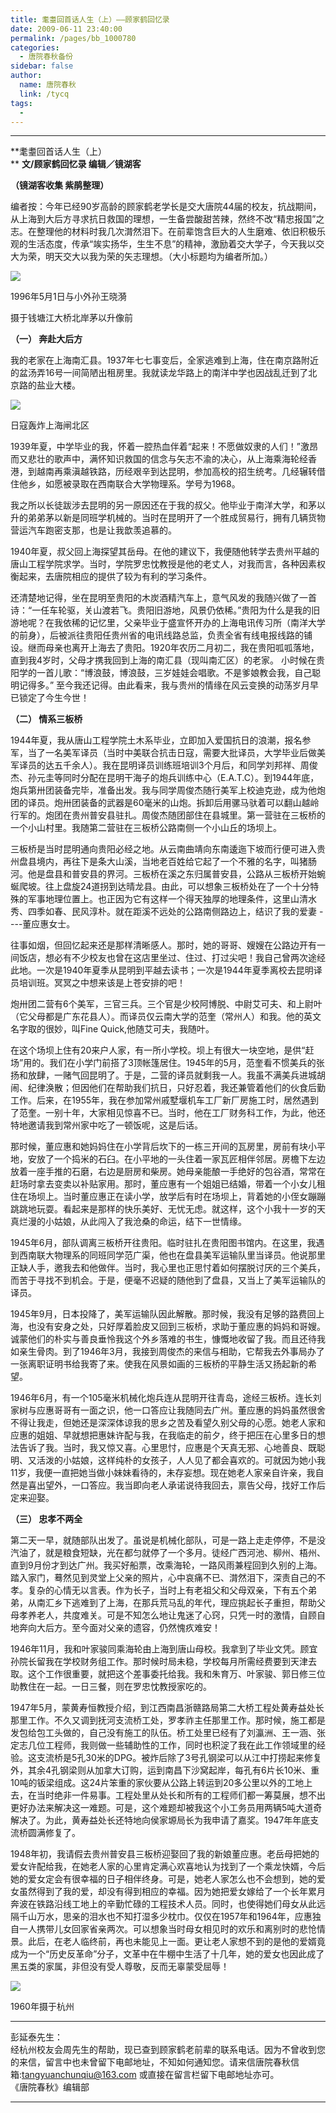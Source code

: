 ```yaml
---
title: 耄耋回首话人生（上）——顾家鹤回忆录
date: 2009-06-11 23:40:00
permalink: /pages/bb_1000780
categories: 
  - 唐院春秋备份
sidebar: false
author: 
  name: 唐院春秋
  link: /tycq
tags: 
  - 
---
```


* * *

  

**耄耋回首话人生（上）  
** **文/顾家鹤回忆录 编辑／镜湖客**

**（镜湖客收集 紫鹃整理）**

编者按：今年已经90岁高龄的顾家鹤老学长是交大唐院44届的校友，抗战期间，从上海到大后方寻求抗日救国的理想，一生备尝酸甜苦辣，然终不改“精忠报国”之志。在整理他的材料时我几次潸然泪下。在前辈饱含巨大的人生磨难、依旧积极乐观的生活态度，传承“竢实扬华，生生不息”的精神，激励着交大学子，今天我以交大为荣，明天交大以我为荣的矢志理想。（大小标题均为编者所加。）

[
![](/pic/img.bimg.126.net_photo_v9T3tr72qTFwgQRdlNORcA==_4273634571398918859.jpg)](pic/img.bimg.126.net_photo_v9T3tr72qTFwgQRdlNORcA==_4273634571398918859.jpg)

1996年5月1日与小外孙王晓漪

摄于钱塘江大桥北岸茅以升像前

**（一） 奔赴大后方**

我的老家在上海南汇县。1937年七七事变后，全家逃难到上海，住在南京路附近的盆汤弄16号一间简陋出租房里。我就读龙华路上的南洋中学也因战乱迁到了北京路的盐业大楼。

[
![](/pic/img.bimg.126.net_photo_b4GCSsJbxNiWky89HTQJWg==_5682979779789033291.jpg)](pic/img.bimg.126.net_photo_b4GCSsJbxNiWky89HTQJWg==_5682979779789033291.jpg)

日寇轰炸上海闸北区

1939年夏，中学毕业的我，怀着一腔热血伴着“起来！不愿做奴隶的人们！”激昂而又悲壮的歌声中，满怀知识救国的信念与矢志不渝的决心，从上海乘海轮经香港，到越南再乘滇越铁路，历经艰辛到达昆明，参加高校的招生统考。几经辗转借住他乡，如愿被录取在西南联合大学物理系。学号为1968。

我之所以长徒跋涉去昆明的另一原因还在于我的叔父。他毕业于南洋大学，和茅以升的弟弟茅以新是同班学机械的。当时在昆明开了一个胜成贸易行，拥有几辆货物营运汽车跑密支那，也是让我歆羡追慕的。

1940年夏，叔父回上海探望其岳母。在他的建议下，我便随他转学去贵州平越的唐山工程学院求学。当时，学院罗忠忱教授是他的老丈人，对我而言，各种因素权衡起来，去唐院相应的提供了较为有利的学习条件。

还清楚地记得，坐在昆明至贵阳的木炭酒精汽车上，意气风发的我随兴做了一首诗：“一任车轮驱，关山渡若飞。贵阳旧游地，风景仍依稀。”贵阳为什么是我的旧游地呢？在我依稀的记忆里，父亲毕业于盛宣怀开办的上海电讯传习所（南洋大学的前身），后被派往贵阳任贵州省的电讯线路总监，负责全省有线电报线路的铺设。继而母亲也离开上海去了贵阳。1920年农历二月初二，我在贵阳呱呱落地，直到我4岁时，父母才携我回到上海的南汇县（现叫南汇区）的老家。
小时候在贵阳学的一首儿歌：“博浪鼓，博浪鼓，三岁娃娃会唱歌。不是爹娘教会我，自己聪明记得多。”
至今我还记得。由此看来，我与贵州的情缘在风云变换的动荡岁月早已锁定了今生今世！

**（二） 情系三板桥**

1944年夏，我从唐山工程学院土木系毕业，立即加入爱国抗日的浪潮，报名参军，当了一名美军译员（当时中美联合抗击日寇，需要大批译员，大学毕业后做美军译员的达五千余人）。我在昆明译员训练班培训3个月后，和同学刘邦祥、周俊杰、孙元圭等同时分配在昆明干海子的炮兵训练中心（E.A.T.C）。到1944年底，炮兵第卅团装备完毕，准备出发。我与同学周俊杰随行美军上校迪克逊，成为他炮团的译员。炮卅团装备的武器是60毫米的山炮。拆卸后用骡马驮着可以翻山越岭行军的。炮团在贵州普安县驻扎。周俊杰随团部住在县城里。第一营驻在三板桥的一个小山村里。我随第二营驻在三板桥公路南侧一个小山丘的场坝上。

三板桥是当时昆明通向贵阳必经之地。从云南曲靖向东南逶迤下坡而行便可进入贵州盘县境内，再往下是条大山溪，当地老百姓给它起了一个不雅的名字，叫猪肠河。他是盘县和普安县的界河。三板桥在溪之东归属普安县，公路从三板桥开始蜿蜒爬坡。往上盘旋24道拐到达晴龙县。由此，可以想象三板桥处在了一个十分特殊的军事地理位置上。也正因为它有这样一个得天独厚的地理条件，这里山清水秀、四季如春、民风淳朴。就在距溪不远处的公路南侧路边上，结识了我的爱妻
----董应惠女士。

往事如烟，但回忆起来还是那样清晰感人。那时，她的哥哥、嫂嫂在公路边开有一间饭店，想必有不少校友也曾在这店里坐过、住过、打过尖吧！我自己曾两次途经此地。一次是1940年夏季从昆明到平越去读书；一次是1944年夏季离校去昆明译员培训班。冥冥之中想来该是上苍安排的吧！

炮卅团二营有6个美军，三官三兵。三个官是少校阿博脱、中尉艾可夫、和上尉叶（它父母都是广东花县人）。而译员仅云南大学的范奎（常州人）和我。他的英文名字取的很妙，叫Fine
Quick,他随艾可夫，我随叶。

在这个场坝上住有20来户人家，有一所小学校。坝上有很大一块空地，是供“赶场”用的。我们在小学门前搭了3顶帐篷居住。1945年的5月，范奎看不惯美兵的张扬和放肆，一赌气回昆明了。于是，二营的译员就剩我一人。我虽不满美兵进城胡闹、纪律涣散；但因他们在帮助我们抗日，只好忍着，我还兼管着他们的伙食后勤工作。后来，在1955年，我在参加常州戚墅堰机车工厂新厂房施工时，居然遇到了范奎。一别十年，大家相见惊喜不已。当时，他在工厂财务科工作，为此，他还特地邀请我到常州家中吃了一顿饭呢，这是后话。

那时候，董应惠和她妈妈住在小学背后坎下的一栋三开间的瓦房里，房前有块小平地，安放了一个捣米的石臼。在小平地的一头住着一家瓦匠相伴邻居。房檐下左边放着一座手推的石磨，右边是厨房和柴房。她母亲能酿一手绝好的包谷酒，常常在赶场时拿去变卖以补贴家用。那时，董应惠有一个姐姐已结婚，带着一个小女儿租住在场坝上。当时董应惠正在读小学，放学后有时在场坝上，背着她的小侄女蹦蹦跳跳地玩耍。看起来是那样的快乐美好、无忧无虑。就这样，这个小我十一岁的天真烂漫的小姑娘，从此闯入了我沧桑的命运，结下一世情缘。

1945年6月，部队调离三板桥开往贵阳。临时驻扎在贵阳图书馆内。在这里，我遇到西南联大物理系的同班同学范广渠，他也在盘县美军运输队里当译员。他说那里正缺人手，邀我去和他做伴。当时，我心里也正思忖着如何摆脱讨厌的三个美兵，而苦于寻找不到机会。于是，便毫不迟疑的随他到了盘县，又当上了美军运输队的译员。

1945年9月，日本投降了，美军运输队因此解散。那时候，我没有足够的路费回上海，也没有安身之处，只好厚着脸皮又回到三板桥，求助于董应惠的妈妈和哥嫂。诚蒙他们的朴实与善良垂怜我这个外乡落难的书生，慷慨地收留了我。而且还待我如亲生骨肉。到了1946年3月，我接到周俊杰的来信与相助，它帮我去外事局办了一张离职证明书给我寄了来。使我在风景如画的三板桥的平静生活又扬起新的希望。

1946年6月，有一个105毫米机械化炮兵连从昆明开往青岛，途经三板桥。连长刘家树与应惠哥哥有一面之识，他一口答应让我随同去广州。董应惠的妈妈虽然很舍不得让我走，但她还是深深体谅我的思乡之苦及看望久别父母的心愿。她老人家和应惠的姐姐、早就想把惠妹许配与我，在我临走的前夕，终于把压在心里多日的想法告诉了我。当时，我又惊又喜。心里思忖，应惠是个天真无邪、心地善良、既聪明、又活泼的小姑娘，这样纯朴的女孩子，人人见了都会喜欢的。可就因为她小我11岁，我便一直把她当做小妹妹看待的，未存妄想。现在她老人家亲自许亲，我自然是喜出望外，一口答应。我当即向老人承诺说待我回去，禀告父母，找好工作后定来迎娶。

**（三） 忠孝不两全**

第二天一早，就随部队出发了。虽说是机械化部队，可是一路上走走停停，不是没汽油了，就是粮食短缺，光在都匀就停了一个多月。徒经广西河池、柳州、梧州、直到9月份才到达广州。我买好船票，改乘海轮，一路风雨兼程回到久别的上海。踏入家门，蓦然见到灵堂上父亲的照片，心中哀痛不已、潸然泪下，深责自己的不孝。复杂的心情无以言表。作为长子，当时上有老祖父和父母双亲，下有五个弟弟，从南汇乡下逃难到了上海，在那兵荒马乱的年代，理应挑起长子重担，帮助父母孝养老人，共度难关。可是不知怎么地让鬼迷了心窍，只凭一时的激情，自顾自地奔向大后方。至今面对父亲的遗容，仍然愧疚难安！

1946年11月，我和叶家骏同乘海轮由上海到唐山母校。我拿到了毕业文凭。顾宜孙院长留我在学校财务组工作。那时候时局未稳，学校每月所需经费要到天津去取。这个工作很重要，就把这个差事委托给我。我和朱育万、叶家骏、郭日修三位助教住在一起。一日三餐，则在罗忠忱教授家吃的。

1947年5月，蒙黄寿恒教授介绍，到江西南昌浙赣路局第二大桥工程处黄寿益处长那里工作。不久又调到抚河支流桥工处，罗孝祚主任那里工作。那时候，施工都是发包给包工头做的，自己没有施工的队伍。桥工处里已经有了刘瀛洲、王一涵、张定志几位工程师，我则做一些辅助性的工作，同时也积淀了我在此工作领域里的经验。这支流桥是5孔30米的DPG。被炸后除了3号孔钢梁可以从江中打捞起来修复外，其余4孔钢梁则从加拿大订购，运到南昌下沙窝起岸，每孔有6片长10米、重10吨的钣梁组成。这24片笨重的家伙要从公路上转运到20多公里以外的工地上去，在当时绝非一件易事。工程处里从处长和所有的工程师们都一筹莫展，想不出更好办法来解决这一难题。可是，这个难题却被我这个小工务员用两辆5吨大道奇解决了。为此，黄寿益处长还特地向侯家塬局长为我申请了嘉奖。1947年年底支流桥圆满修复了。

1948年初，我请假去贵州普安县三板桥迎娶回了我的新娘董应惠。老岳母把她的爱女许配给我，在她老人家的心里肯定满心欢喜地认为找到了一个乘龙快婿，今后她的爱女定会有很幸福的日子相伴终身。可是，她老人家怎么也不会想到，她的爱女虽然得到了我的爱，却没有得到相应的幸福。因为她把爱女嫁给了一个长年累月奔波在铁路沿线工地上的辛勤忙碌的工程技术人员。同时，也使得她们母女从此远隔千山万水，思亲的泪水也不知打湿多少枕巾。仅仅在1957年和1964年，应惠独自一人携带儿女回家省亲两次。可以想象当时母女相见时的欢乐和离别时的悲怆情景。此后，在老人临终前，再也未能见上一面。更让老人家想不到的是他的爱婿竟成为一个“历史反革命”分子，文革中在牛棚中生活了十几年，她的爱女也因此成了黑五类的家属，非但没有受人尊敬，反而无辜蒙受屈辱！

[
![](/pic/img.bimg.126.net_photo_EN8n8s8Q6MxxghA6Hp2DBA==_4257309022749297280.jpg)](pic/img.bimg.126.net_photo_EN8n8s8Q6MxxghA6Hp2DBA==_4257309022749297280.jpg)

1960年摄于杭州

* * *

  
彭延泰先生：  
经杭州校友会周先生的帮助，现已查到顾家鹤老前辈的联系电话。因为不曾收到您的来信，留言中也未曾留下电邮地址，不知如何通知您。请来信唐院春秋信箱:tangyuanchunqiu@163.com
或直接在留言栏留下电邮地址亦可。  
《唐院春秋》编辑部  
  
---